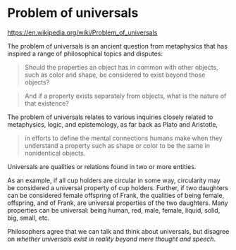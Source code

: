 # Problem of universals

https://en.wikipedia.org/wiki/Problem_of_universals

The problem of universals is an ancient question from metaphysics that has inspired a range of philosophical topics and disputes:

>Should the properties an object has in common with other objects, such as color and shape, be considered to exist beyond those objects?

>And if a property exists separately from objects, what is the nature of that existence?

The problem of universals relates to various inquiries closely related to metaphysics, logic, and epistemology, as far back as Plato and Aristotle, 
>in efforts to define the mental connections humans make when they understand a property such as shape or color to be the same in nonidentical objects.

Universals are qualities or relations found in two or more entities.

As an example, if all cup holders are circular in some way, circularity may be considered a universal property of cup holders. Further, if two daughters can be considered female offspring of Frank, the qualities of being female, offspring, and of Frank, are universal properties of the two daughters. Many properties can be universal: being human, red, male, female, liquid, solid, big, small, etc.

Philosophers agree that we can talk and think about universals, but disagree on *whether universals exist in reality beyond mere thought and speech*.
